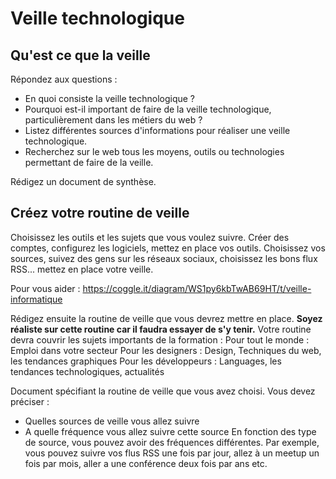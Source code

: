 # Veille technologique

## Qu'est ce que la veille

Répondez aux questions :

- En quoi consiste la veille technologique ?
- Pourquoi est-il important de faire de la veille technologique, particulièrement dans les métiers du web ?
- Listez différentes sources d'informations pour réaliser une veille technologique.
- Recherchez sur le web tous les moyens, outils ou technologies permettant de faire de la veille.

Rédigez un document de synthèse.

## Créez votre routine de veille

Choisissez les outils et les sujets que vous voulez suivre.
Créer des comptes, configurez les logiciels, mettez en place vos outils.
Choisissez vos sources, suivez des gens sur les réseaux sociaux, choisissez les bons flux RSS... mettez en place votre veille.

Pour vous aider : https://coggle.it/diagram/WS1py6kbTwAB69HT/t/veille-informatique

Rédigez ensuite la routine de veille que vous devrez mettre en place.
**Soyez réaliste sur cette routine car il faudra essayer de s'y tenir.**
Votre routine devra couvrir les sujets importants de la formation :
Pour tout le monde : Emploi dans votre secteur
Pour les designers : Design, Techniques du web, les tendances graphiques
Pour les développeurs : Languages, les tendances technologiques, actualités

Document spécifiant la routine de veille que vous avez choisi.
Vous devez préciser :

- Quelles sources de veille vous allez suivre
- A quelle fréquence vous allez suivre cette source
  En fonction des type de source, vous pouvez avoir des fréquences différentes.
  Par exemple, vous pouvez suivre vos flus RSS une fois par jour, allez à un meetup un fois par mois, aller a une conférence deux fois par ans etc.
